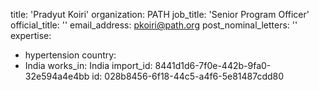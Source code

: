 title: 'Pradyut Koiri'
organization: PATH
job_title: 'Senior Program Officer'
official_title: ''
email_address: pkoiri@path.org
post_nominal_letters: ''
expertise:
  - hypertension
country:
  - India
works_in: India
import_id: 8441d1d6-7f0e-442b-9fa0-32e594a4e4bb
id: 028b8456-6f18-44c5-a4f6-5e81487cdd80
